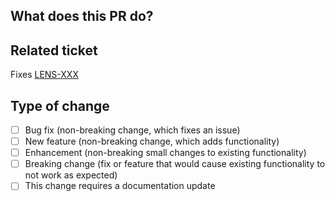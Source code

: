 ## What does this PR do?

## Related ticket

Fixes [LENS-XXX](https://consensyssoftware.atlassian.net/browse/LENS-XXX)

## Type of change

- [ ] Bug fix (non-breaking change, which fixes an issue)
- [ ] New feature (non-breaking change, which adds functionality)
- [ ] Enhancement (non-breaking small changes to existing functionality)
- [ ] Breaking change (fix or feature that would cause existing functionality to not work as expected)
- [ ] This change requires a documentation update
